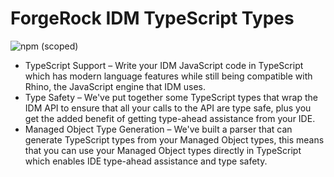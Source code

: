 # ForgeRock IDM TypeScript Types
![npm (scoped)](https://img.shields.io/npm/v/@agiledigital/idm-ts-types.svg)
* TypeScript Support – Write your IDM JavaScript code in TypeScript which has modern language features while still being compatible with Rhino, the JavaScript engine that IDM uses.
* Type Safety – We've put together some TypeScript types that wrap the IDM API to ensure that all your calls to the API are type safe, plus you get the added benefit of getting type-ahead assistance from your IDE.
* Managed Object Type Generation – We've built a parser that can generate TypeScript types from your Managed Object types, this means that you can use your Managed Object types directly in TypeScript which enables IDE type-ahead assistance and type safety.